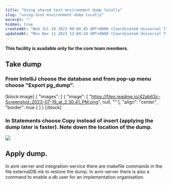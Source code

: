 ```yaml
---
title: "Using shared test environment dump locally"
slug: "using-test-environment-dump-locally"
excerpt: ""
hidden: true
createdAt: "Wed Jul 19 2023 09:04:45 GMT+0000 (Coordinated Universal Time)"
updatedAt: "Mon Dec 11 2023 12:04:24 GMT+0000 (Coordinated Universal Time)"
---
```

**This facility is available only for the core team members.**

## Take dump

### From IntelliJ choose the database and from pop-up menu choose "Export pg_dump".

[block:image]
{
  "images": [
    {
      "image": [
        "https://files.readme.io/42ab63c-Screenshot_2023-07-19_at_2.30.41_PM.png",
        null,
        ""
      ],
      "align": "center",
      "border": true
    }
  ]
}
[/block]


### In Statements choose Copy instead of insert (applying the dump later is faster). Note down the location of the dump.

![](https://files.readme.io/ccb692c-image.png)

## Apply dump.

In avni-server and integration-service there are makefile commands in the file externalDB.mk to restore the dump. In avni-server there is also a command to enable a db user for an implementation organisation.
